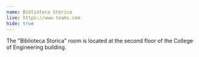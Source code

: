 ```yaml
---
name: Biblioteca Storica
live: https://www.teams.com
hide: true
---
```


The "Biblioteca Storica" room is located at the second floor of the 
College of Engineering building.